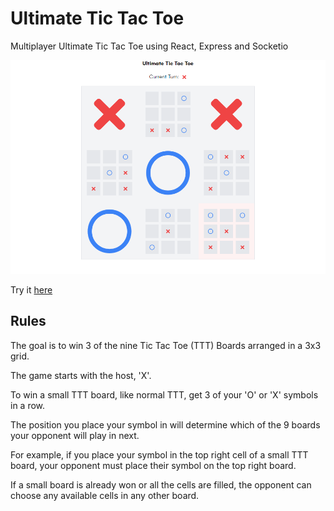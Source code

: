 # Ultimate Tic Tac Toe
Multiplayer Ultimate Tic Tac Toe using React, Express and Socketio

![ultimate-ttt](/public/ultimate-ttt.png)

Try it [here](https://ultimate-ttt.vercel.app/)

## Rules
The goal is to win 3 of the nine Tic Tac Toe (TTT) Boards arranged in a 3x3 grid.

The game starts with the host, 'X'.

To win a small TTT board, like normal TTT, get 3 of your 'O' or 'X' symbols in a row.

The position you place your symbol in will determine which of the 9 boards your opponent will play in next.

For example, if you place your symbol in the top right cell of a small TTT board, your opponent must place their symbol on the top right board.

If a small board is already won or all the cells are filled, the opponent can choose any available cells in any other board.